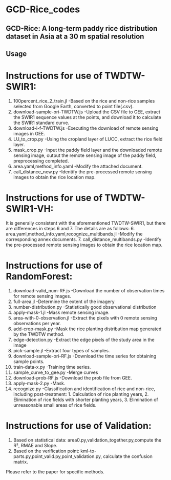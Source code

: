 # GCD-Rice_codes

## GCD-Rice: A long-term paddy rice distribution dataset in Asia at a 30 m spatial resolution

## Usage
# Instructions for use of TWDTW-SWIR1:
1. 100percent_rice_2_train.jl       -Based on the rice and non-rice samples selected from Google Earth, converted to point file(.csv).
2. download-sample-ori-TWDTW.js     -Upload the CSV file to GEE, extract the SWIR1 sequence values at the points, and download it to calculate the SWIR1 standard curve.
3. download-i-f-TWDTW.js            -Executing the download of remote sensing images in GEE.
4. LU_to_crop.py                    -Using the cropland layer of LUCC, extract the rice field layer.
5. mask_crop.py                     -Input the paddy field layer and the downloaded remote sensing image, output the remote sensing image of the paddy field, preprocessing completed.
6. area.yaml,method_info.yaml       -Modify the attached document.
7. call_distance_new.py             -Identify the pre-processed remote sensing images to obtain the rice location map.
# Instructions for use of TWDTW-SWIR1-VH:
It is generally consistent with the aforementioned TWDTW-SWIR1, but there are differences in steps 6 and 7.
The details are as follows:
6. area.yaml,method_info.yaml,recognize_multibands.jl   -Modify the corresponding annex documents.
7. call_distance_multibands.py                          -Identify the pre-processed remote sensing images to obtain the rice location map.
# Instructions for use of RandomForest:
1. download-valid_num-RF.js     -Download the number of observation times for remote sensing images.
2. full-area.jl                 -Determine the extent of the imagery
3. number-distribution.py       -Statistically good observational distribution
4. apply-mask-1.jl              -Mask remote sensing image.
5. area-with-0-observation.jl   -Extract the pixels with 0 remote sensing observations per year.
6. add-crop-mask.py             -Mask the rice planting distribution map generated by the TWDTW method.
7. edge-detection.py            -Extract the edge pixels of the study area in the image
8. pick-sample.jl               -Extract four types of samples.
9. download-sample-ori-RF.js    -Download the time series for obtaining sample points.
10. train-data-x.py             -Training time series.
11. sample_curve_to_gee.py      -Merge curves
12. download-prob-RF.js         -Download the prob file from GEE.
13. apply-mask-2.py             -Mask.
14. recognize.py                -Classification and identification of rice and non-rice, including post-treatment: 1. Calculation of rice planting years, 2. Elimination of rice fields with shorter planting years, 3. Elimination of unreasonable small areas of rice fields.
# Instructions for use of Validation:
1. Based on statistical data:         area0.py,validation_together.py,compute the R², RMAE and Slope.
2. Based on the verification point:   kml-to-parts.py,point_valid.py,point_validation.py, calculate the confusion matrix.

Please refer to the paper for specific methods.
